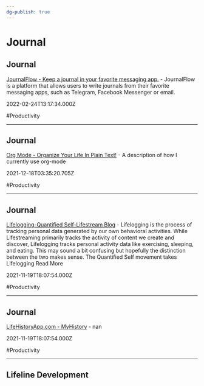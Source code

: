 ```yaml
---
dg-publish: true
---
```


# Journal

## Journal

[JournalFlow - Keep a journal in your favorite messaging app.](https://www.journalflow.com/#features) - JournalFlow is a platform that allows users to write journals from their favorite messaging apps, such as Telegram, Facebook Messenger or email.

2022-02-24T13:17:34.000Z

#Productivity

---

## Journal

[Org Mode - Organize Your Life In Plain Text!](http://doc.norang.ca/org-mode.html) - A description of how I currently use org-mode

2021-12-18T03:35:20.705Z

#Productivity

---

## Journal

[Lifelogging-Quantified Self-Lifestream Blog](http://lifestreamblog.com/lifelogging) - Lifelogging is the process of tracking personal data generated by our own behavioral activities. While Lifestreaming primarily tracks the activity of content we create and discover, Lifelogging tracks personal activity data like exercising, sleeping, and eating. This may sound a bit confusing but hopefully the distinction between the two makes sense. The Quantified Self movement takes  Lifelogging Read More

2021-11-19T18:07:54.000Z

#Productivity

---

## Journal

[LifeHistoryApp.com - MyHistory](http://www.lifehistoryapp.com/myhistory.html) - nan

2021-11-19T18:07:54.000Z

#Productivity

---

## Lifeline Development
